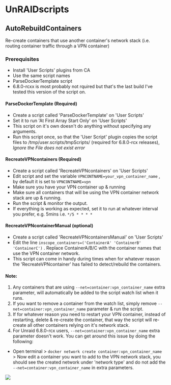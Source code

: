 # UnRAIDscripts

## AutoRebuildContainers
Re-create containers that use another container's network stack (i.e. routing container traffic through a VPN container)

### Prerequisites
- Install 'User Scripts' plugins from CA
- Use the same script names
- ParseDockerTemplate script
- 6.8.0-rcxx is most probably not rquired but that's the last build I've tested this version of the script on.

#### ParseDockerTemplate (Required)
- Create a script called 'ParseDockerTemplate' on 'User Scripts'
- Set it to run 'At First Array Start Only' on 'User Scripts'
- This script on it's own doesn't do anything without specifying any arguments.
- Run this script once, so that the 'User Script' plugin copies the script files to /tmp/user.scripts/tmpScripts/ (required for 6.8.0-rcx releases), _Ignore the File does not exist error_

#### RecreateVPNcontainers (Required)
- Create a script called 'RecreateVPNcontainers' on 'User Scripts'
- Edit script and set the variable `VPNCONTNAME=your_vpn_container_name` , by default it is set to `VPNCONTNAME=vpn`
- Make sure you have your VPN container up & running
- Make sure all containers that will be using the VPN container network stack are up & running.
- Run the script & monitor the output.
- If everything is working as expected, set it to run at whatever interval you prefer, e.g. 5mins i.e.  `*/5 * * * *`

#### RecreateVPNcontainerManual (optional)
- Create a script called 'RecreateVPNcontainersManual' on 'User Scripts'
- Edit the line `inscope_containers=('ContainerA' 'ContainerB' 'ContainerC')` . Replace ContainerA/B/C with the container names that use the VPN container network.
- This script can come in handy during times when for whatever reason the 'RecreateVPNcontainer' has failed to detect/rebuild the containers.

#### Note:
1. Any containers that are using `--net=container:vpn_container_name` extra parameter, will automatically be added to the script watch list when it runs.
2. If you want to remove a container from the watch list, simply remove `--net=container:vpn_container_name` parameter & run the script.
3. If for whatever reason you need to restart your VPN container, instead of restarting, delete & re-create the container, that way the script will re-create all other containers relying on it's network stack.
4. For Unraid 6.8.0-rcx users, `--net=container:vpn_container_name` extra parameter doesn't work. You can get around this issue by doing the following:

- Open terminal > `docker network create container:vpn_container_name` > Now edit a container you want to add to the VPN network stack, you should see the created network under 'network type' and do not add the `--net=container:vpn_container_name` in extra parameters.

![](https://ipsassets.unraid.net/uploads/monthly_2019_10/image.png.8c9db7f96da162cb4723bb6cccba0f44.png)
